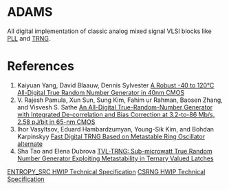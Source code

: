 # ADAMS

All digital implementation of classic analog mixed signal VLSI blocks like
[PLL](https://en.wikipedia.org/wiki/Phase-locked_loop) and
[TRNG](https://en.wikipedia.org/wiki/Hardware_random_number_generator).

# References

1. Kaiyuan Yang, David Blaauw, Dennis Sylvester [A Robust -40 to 120°C All-Digital True Random Number Generator in 40nm CMOS](https://psylab.ece.uw.edu/documents/trng_vlsi.pdf)
2. V. Rajesh Pamula, Xun Sun, Sung Kim, Fahim ur Rahman, Baosen Zhang, and Visvesh S. Sathe [An All-Digital True-Random-Number Generator with Integrated De-correlation and Bias Correction at 3.2-to-86 Mb/s, 2.58 pJ/bit in 65-nm CMOS](https://psylab.ece.uw.edu/documents/trng_vlsi.pdf)
3. Ihor Vasyltsov, Eduard Hambardzumyan, Young-Sik Kim, and Bohdan Karpinskyy [Fast Digital TRNG Based on Metastable Ring Oscillator](https://iacr.org/archive/ches2008/51540162/51540162.pdf) [alternate](https://link.springer.com/content/pdf/10.1007%2F978-3-540-85053-3_11.pdf)
4. Sha Tao and Elena Dubrova [TVL-TRNG: Sub-microwatt True Random Number Generator
Exploiting Metastability in Ternary Valued Latches](https://www.computer.org/csdl/pds/api/csdl/proceedings/download-article/12OmNCd2rEO/pdf)

[ENTROPY_SRC HWIP Technical Specification](https://docs.opentitan.org/hw/ip/entropy_src/doc/index.html)
[CSRNG HWIP Technical Specification](https://docs.opentitan.org/hw/ip/csrng/doc/)
